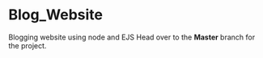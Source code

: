 # Blog_Website
Blogging website using node and EJS
Head over to the **Master** branch for the project.
